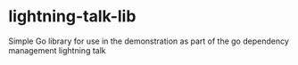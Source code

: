 # lightning-talk-lib
Simple Go library for use in the demonstration as part of the go dependency management lightning talk
